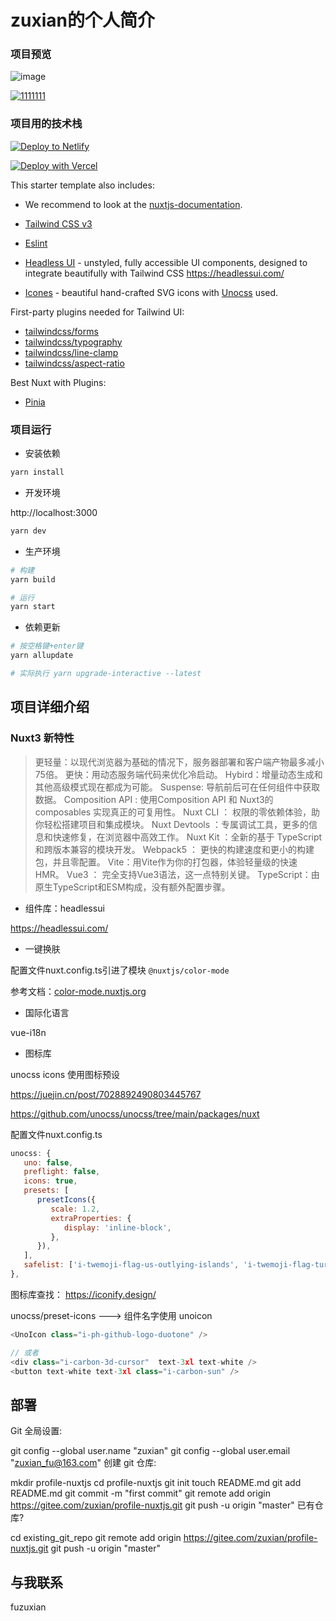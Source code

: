 # zuxian的个人简介


### 项目预览
![image](https://user-images.githubusercontent.com/38668796/179501879-b1efa419-8419-4c27-a79e-d185cb2884b7.png)


[![1111111](https://developer.stackblitz.com/img/open_in_stackblitz.svg)](https://stackblitz.com/github/productdevbook/nuxt3-app)

### 项目用的技术栈

[![Deploy to Netlify](https://www.netlify.com/img/deploy/button.svg)](https://app.netlify.com/start/deploy?repository=https://github.com/productdevbook/nuxt3-app)

[![Deploy with Vercel](https://vercel.com/button)](https://vercel.com/new/git/external?repository-url=https://github.com/productdevbook/nuxt3-app)

This starter template also includes:

- We recommend to look at the [nuxtjs-documentation](https://v3.nuxtjs.org).

- [Tailwind CSS v3](https://github.com/tailwindlabs/tailwindcss)
- [Eslint](https://eslint.org)
- [Headless UI](https://headlessui.dev/vue/menu) - unstyled, fully accessible UI components, designed to integrate beautifully with Tailwind CSS
   https://headlessui.com/

   
- [Icones](https://github.com/antfu/icones) - beautiful hand-crafted SVG icons with [Unocss](https://github.com/unocss/unocss) used. 

First-party plugins needed for Tailwind UI:

- [tailwindcss/forms](https://github.com/tailwindlabs/tailwindcss-forms)
- [tailwindcss/typography](https://github.com/tailwindlabs/tailwindcss-typography)
- [tailwindcss/line-clamp](https://github.com/tailwindlabs/tailwindcss-line-clamp)
- [tailwindcss/aspect-ratio](https://github.com/tailwindlabs/tailwindcss-aspect-ratio)


Best Nuxt with Plugins:
- [Pinia](https://github.com/posva/pinia)



###  项目运行

- 安装依赖

```bash
yarn install
```

- 开发环境

http://localhost:3000

```bash
yarn dev
```

- 生产环境

```bash
# 构建
yarn build

# 运行
yarn start
```

- 依赖更新

```bash
# 按空格键+enter键
yarn allupdate

# 实际执行 yarn upgrade-interactive --latest
```


## 项目详细介绍

### Nuxt3 新特性

>更轻量：以现代浏览器为基础的情况下，服务器部署和客户端产物最多减小75倍。
更快：用动态服务端代码来优化冷启动。
Hybird：增量动态生成和其他高级模式现在都成为可能。
Suspense: 导航前后可在任何组件中获取数据。
Composition API : 使用Composition API 和 Nuxt3的composables 实现真正的可复用性。
Nuxt CLI ： 权限的零依赖体验，助你轻松搭建项目和集成模块。
Nuxt Devtools ：专属调试工具，更多的信息和快速修复，在浏览器中高效工作。
Nuxt Kit ：全新的基于 TypeScript 和跨版本兼容的模块开发。
Webpack5 ： 更快的构建速度和更小的构建包，并且零配置。
Vite：用Vite作为你的打包器，体验轻量级的快速HMR。
Vue3 ： 完全支持Vue3语法，这一点特别关键。
TypeScript：由原生TypeScript和ESM构成，没有额外配置步骤。


- 组件库：headlessui


https://headlessui.com/



-  一键换肤

配置文件nuxt.config.ts引进了模块 `@nuxtjs/color-mode`

参考文档：[color-mode.nuxtjs.org](https://color-mode.nuxtjs.org/) 



- 国际化语言

vue-i18n


-  图标库

unocss icons 使用图标预设

https://juejin.cn/post/7028892490803445767

https://github.com/unocss/unocss/tree/main/packages/nuxt

配置文件nuxt.config.ts


```js
unocss: {
   uno: false,
   preflight: false,
   icons: true,
   presets: [
      presetIcons({
         scale: 1.2,
         extraProperties: {
            display: 'inline-block',
         },
      }),
   ],
   safelist: ['i-twemoji-flag-us-outlying-islands', 'i-twemoji-flag-turkey'],
},
```

图标库查找： https://iconify.design/

unocss/preset-icons ---> 组件名字使用 unoicon

```js
<UnoIcon class="i-ph-github-logo-duotone" />

// 或者
<div class="i-carbon-3d-cursor"  text-3xl text-white />
<button text-white text-3xl class="i-carbon-sun" />
```


##  部署

Git 全局设置:

git config --global user.name "zuxian"
git config --global user.email "zuxian_fu@163.com"
创建 git 仓库:

mkdir profile-nuxtjs
cd profile-nuxtjs
git init 
touch README.md
git add README.md
git commit -m "first commit"
git remote add origin https://gitee.com/zuxian/profile-nuxtjs.git
git push -u origin "master"
已有仓库?

cd existing_git_repo
git remote add origin https://gitee.com/zuxian/profile-nuxtjs.git
git push -u origin "master"


## 与我联系


fuzuxian

